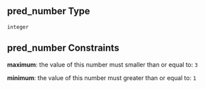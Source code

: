 ## pred\_number Type

`integer`

## pred\_number Constraints

**maximum**: the value of this number must smaller than or equal to: `3`

**minimum**: the value of this number must greater than or equal to: `1`
